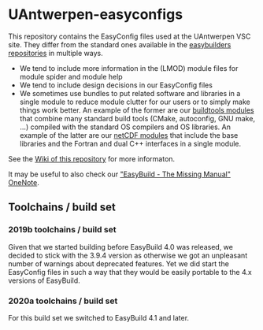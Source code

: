 # UAntwerpen-easyconfigs

This repository contains the EasyConfig files used at the UAntwerpen VSC site. 
They differ from the standard ones available in the 
[easybuilders repositories](https://github.com/easybuilders/easybuild-easyconfigs)
in multiple ways.
* We tend to include more information in the (LMOD) module files for 
  module spider and module help
* We tend to include design decisions in our EasyConfig files
* We sometimes use bundles to put related software and libraries in a single module
  to reduce module clutter for our users or to simply make things work better.
  An example of the former are our [buildtools modules](https://github.com/hpcuantwerpen/UAntwerpen-easyconfigs/tree/master/b/buildtools) 
  that combine many standard build tools (CMake, autoconfig, GNU make, ...) compiled with the
  standard OS compilers and OS libraries. An example of the latter are our 
  [netCDF modules](https://github.com/hpcuantwerpen/UAntwerpen-easyconfigs/tree/master/n/netCDF)
  that include the base libraries and the Fortran and dual C++ interfaces in a single module.

See the [Wiki of this repository](https://github.com/hpcuantwerpen/UAntwerpen-easyconfigs/wiki) for more informaton.

It may be useful to also check our ["EasyBuild - The Missing Manual" OneNote](https://1drv.ms/f/s!AjGZCXJ9iRp3iptoom8jWWypyVu_0g).

## Toolchains / build set

### 2019b toolchains / build set

Given that we started building before EasyBuild 4.0 was released, we decided to stick 
with the 3.9.4 version as otherwise we got an unpleasant number of warnings about
deprecated features. Yet we did start the EasyConfig files in such a way that they 
would be easily portable to the 4.x versions of EasyBuild.

### 2020a toolchains / build set

For this build set we switched to EasyBuild 4.1 and later.

